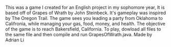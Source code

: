 This was a game I created for an English project in my sophomore year, It is based off of Grapes of Wrath by John Steinbeck. It's gameplay was inspired by The Oregon Trail. The game sees you leading a party from Oklahoma to Califronia, while managing your gas, food, money, and health. The objective of the game is to reach Bakersfield, California. To play, dowload all files to the same file and then compile and run GrapesOfWrath.java. Made by Adrian Li
